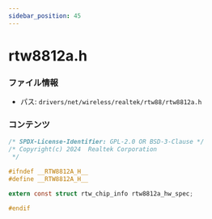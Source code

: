 ```yaml
---
sidebar_position: 45
---
```

# rtw8812a.h

### ファイル情報

- パス: `drivers/net/wireless/realtek/rtw88/rtw8812a.h`

### コンテンツ

```h
/* SPDX-License-Identifier: GPL-2.0 OR BSD-3-Clause */
/* Copyright(c) 2024  Realtek Corporation
 */

#ifndef __RTW8812A_H__
#define __RTW8812A_H__

extern const struct rtw_chip_info rtw8812a_hw_spec;

#endif

```

